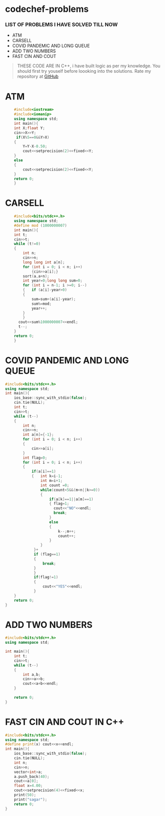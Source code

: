 # codechef-problems

### LIST OF PROBLEMS I HAVE SOLVED TILL NOW
* ATM
* CARSELL
* COVID PANDEMIC AND LONG QUEUE
* ADD TWO NUMBERS
* FAST CIN AND COUT
>THESE CODE ARE IN C++, i have built logic as per my knowledge.
>You should first try youself before loooking into the solutions.
>Rate my repository at
[GitHub](https://github.com/sagarr70/codechef-problems)

# ATM
```c++
    #include<iostream>
    #include<iomanip>
    using namespace std;
    int main(){
    int X;float Y;
    cin>>X>>Y;
     if(X%5==0&&Y>X)
    {
        Y=Y-X-0.50;
        cout<<setprecision(2)<<fixed<<Y;
    }
    else
    {
        cout<<setprecision(2)<<fixed<<Y;
    }
    return 0;
    }
```
# CARSELL
```c++
    #include<bits/stdc++.h>
    using namespace std;
    #define mod (1000000007)
    int main(){
    int t;
    cin>>t;
    while (t!=0)
    {   
        int n;
        cin>>n;
        long long int a[n];
        for (int i = 0; i < n; i++)
            {cin>>a[i];}
        sort(a,a+n);
        int year=0;long long sum=0;
        for (int i = n-1; i >=0; i--)
        {   if (a[i]-year>0)
        {
            sum=sum+(a[i]-year);
            sum%=mod;
            year++;
        }
        }
      cout<<sum%1000000007<<endl;
      t--;
    } 
    return 0;
    }
```
# COVID PANDEMIC AND LONG QUEUE
```c++
#include<bits/stdc++.h>
using namespace std;
int main(){
    ios_base::sync_with_stdio(false);
    cin.tie(NULL);
    int t;
    cin>>t;
    while (t--)
    {
        int n;
        cin>>n;
        int a[n]={-1};
        for (int i = 0; i < n; i++)
        {
            cin>>a[i];
        }
        int flag=0;
        for (int i = 0; i < n; i++)
        {    
            if(a[i]==1)
            {   int k=i-1;
                int m=i+1;
                int count =0;
                while(count<5&&(m<n||k>=0))
                {
                    if(a[k]==1||a[m]==1)
                    { flag=1;
                      cout<<"NO"<<endl;
                      break;
                    }
                    else
                    {
                        k--;m++;
                        count++;
                    }   
                }
             }+
             if (flag==1)
             {
                 break;
             }
             }
             if(flag!=1)
             {
                 cout<<"YES"<<endl;
             }       
    }
    return 0;
}
```
# ADD TWO NUMBERS
```c++
#include<bits/stdc++.h>
using namespace std;

int main(){
    int t;
    cin>>t;
    while (t--)
    {
        int a,b;
        cin>>a>>b;
        cout<<a+b<<endl;
    }
    
    return 0;
}
```
# FAST CIN AND COUT IN C++
```c++
#include<bits/stdc++.h>
using namespace std;
#define print(x) cout<<x<<endl;
int main(){
    ios_base::sync_with_stdio(false);
	cin.tie(NULL);
    int n;
    cin>>n;
    vector<int>a;
    a.push_back(40);
    cout<<a[0];
    float x=4.00;
    cout<<setprecision(4)<<fixed<<x;
    print(50);
    print("sagar");
    return 0;
}
```

